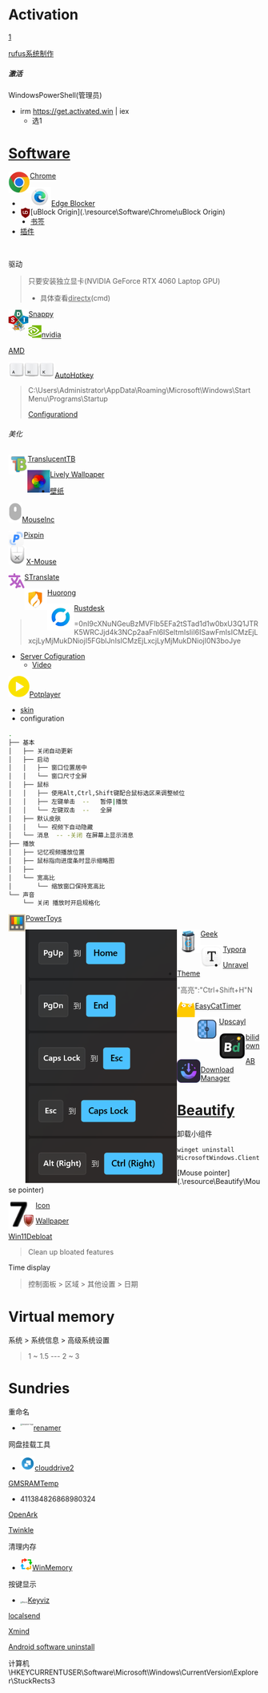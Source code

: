 



# Activation

[1](./images)

[rufus系统制作](https://rufus.ie/zh/)

##### 激活

WindowsPowerShell(管理员)

- irm https://get.activated.win | iex
  - 选1







# [Software](.\resource\Software)

<img src=".\images\chrome.webp" align="left" alt="chrome" style="zoom: 67%;" />[Chrome](.\resource\Software\Chrome)

- <img src=".\images\Edge Blocker.png" alt="Edge Blocker" style="zoom:15%;" />[Edge Blocker](https://www.sordum.org/9312/)
- <img src=".\images\uBlock Origin.png" align="left" alt="uBlock Origin" style="zoom:2%;" /> [uBlock Origin](.\resource\Software\Chrome\uBlock Origin)
- [书签](.\resource\Software\Chrome\bookmarks)
- [插件](.\resource\Software\Chrome\plugIn)



​	

驱动

> 只要安装独立显卡(NVIDIA GeForce RTX 4060 Laptop GPU)
>
> - 具体查看<u>directx</u>(cmd)

<img src=".\images\Snappy.png" align="left" alt="Snappy" style="zoom:53%;" />[Snappy](https://sdi-tool.org/download/)

<img src="./images/nvid.jpg" alt="nvid" style="zoom:25%;" />[nvidia](https://www.nvidia.cn/drivers/lookup/)

[AMD](https://www.amd.com/zh-cn/support/download/drivers.html)

<img src=".\images\ahp.png" alt="ahp" style="zoom:30%;" />[AutoHotkey](https://www.autohotkey.com/)

> C:\Users\Administrator\AppData\Roaming\Microsoft\Windows\Start Menu\Programs\Startup
>
> [Configurationd](.\resource\Software\AutoHotkey)



###### 美化

<img src=".\images\TranslucentTB.png" alt="TranslucentTB" align="left" style="zoom: 80%;" />[TranslucentTB](https://apps.microsoft.com/detail/9pf4kz2vn4w9?ocid=badge&rtc=1&hl=zh-cn&gl=HK)



<img src="./images/Lively Wallpaper.jpg" align="left" alt="Lively Wallpaper" style="zoom: 20%;" /> [Lively Wallpaper](https://apps.microsoft.com/detail/9ntm2qc6qws7?hl=en-US&gl=US)

- [壁纸](.\resource\Beautify\Wallpaper)





<img src=".\images\MouseInc.png" alt="MouseInc" style="zoom:35%;" />[MouseInc](.\resource\Software\MouseInc)



<img src=".\images\pixpin.png" align="left" alt="pixpin" style="zoom:3%;" />[Pixpin](https://pixpinapp.com/)



<img src=".\images\X -Mouse .png" alt="X -Mouse " style="zoom: 16%;" />[X-Mouse](https://x-mouse-button-control.en.softonic.com/) 	 



<img src=".\images\STranslate.png" align="left" alt="STranslate" />[STranslate](https://github.com/ZGGSONG/STranslate/releases/)



<img src=".\images\huorong.png" align="left" alt="huorong" style="zoom:15%;" />[Huorong](https://www.huorong.cn/)



<img src=".\images\rustdesk.png" align="left" alt="rustdesk" style="zoom: 67%;" />[Rustdesk](https://github.com/rustdesk/rustdesk/releases/tag/1.3.1)

> =0nI9cXNuNGeuBzMVFlb5EFa2tSTad1d1w0bxU3Q1JTRK5WRCJjd4k3NCp2aaFnI6ISeltmIsIiI6ISawFmIsICMzEjLxcjLyMjMukDNiojI5FGblJnIsICMzEjLxcjLyMjMukDNiojI0N3boJye

- [Server Cofiguration](https://www.smianao.com/1291.html)
  - [Video](https://www.bilibili.com/video/BV1CTxee4Ei8/?spm_id_from=333.999.0.0)



<img src=".\images\potplayer.png" alt="potplayer" style="zoom:35%;" />[Potplayer](https://potplayer.io/?lang=zh_CN&utm_source=xinquji)

- [skin](.\resource\Software\Potplayer)
- configuration

```bash
.
├── 基本
│   ├── 关闭自动更新
│   ├── 启动 
│   │   ├── 窗口位置居中
│   │   └── 窗口尺寸全屏
│   ├── 鼠标
│   │   ├── 使用Alt,Ctrl,Shift键配合鼠标选区来调整帧位
│   │   ├── 左键单击  --   暂停|播放
│   │   └── 左键双击  --   全屏
│   ├── 默认皮肤 
│   │   └── 视频下自动隐藏
│   └── 消息  -- -关闭 在屏幕上显示消息
├── 播放 
│   ├── 记忆视频播放位置
│   ├── 鼠标指向进度条时显示缩略图
│   ├── 
│   └── 宽高比
│       └── 缩放窗口保持宽高比
└── 声音
    └── 关闭 播放时开启规格化

```



<img src=".\images\PowerToys.jpg" align="left" alt="PowerToys" style="zoom:40%;" />[PowerToys](https://github.com/microsoft/PowerToys/releases/)

<img src="./images/image-20250115220017201.png" align="left" alt="image-20250115220017201"  />



<img src=".\images\geek.png" align="left" alt="geek" style="zoom:73%;" />[Geek](https://geekuninstaller.com/)



<img src=".\images\typora.png" align="left" alt="typora" style="zoom:70%;" />[Typora](https://typora.io/)

- [Unravel](.\resource\Software\Typora)
- [Theme](https://github.com/vladelaina/Typora-Theme)

> "高亮":"Ctrl+Shift+H"N





<img src=".\images\EasyCattimers.png" align="left" alt="EasyCatTime" style="zoom:7%;" />[EasyCatTimer](https://github.com/xujiangjiang/Easy-Cat-Timer)





<img src=".\images\upscayl.png" align="left" alt="upscayl" />[Upscayl](https://github.com/upscayl/upscayl)



<img src="./images/bilidown.png" alt="bilidown" align = "left" style="zoom: 10%;" />[bilidown](https://zhouql.vip/bilibili/pc/)





<img src="./images/AB Download Manager.png" alt="AB Download Manager" align = "left" style="zoom: 47%;" />[AB Download Manager](https://github.com/amir1376/ab-download-manager/releases/tag/v1.4.4)





# [Beautify](.\resource\Beautify)

卸载小组件

```
winget uninstall MicrosoftWindows.Client.WebExperience_cw5n1h2txyewy
```



[Mouse pointer](.\resource\Beautify\Mouse pointer)



<img src=".\images\7.png" align="left" alt="7" style="zoom: 20%;" />[Icon](.\resource\Beautify\Icon)



[Wallpaper](.\resource\Beautify\Wallpaper)





[Win11Debloat](https://github.com/Raphire/Win11Debloat)

> Clean up bloated features





Time display

> 控制面板 > 区域 > 其他设置 > 日期




# Virtual memory

系统 > 系统信息 > 高级系统设置

> 1 ~ 1.5  --- 2 ~ 3



# Sundries

重命名

- <img src="./images/renamer-logo.png" alt="renamer-logo" align="left" style="zoom:25%;" />[renamer](https://www.den4b.com/products/renamer)



网盘挂载工具

- <img src="./images/clouddrive2.png" alt="clouddrive2" style="zoom: 50%;" />[clouddrive2](https://www.clouddrive2.com/download.html)





[GMSRAMTemp](https://gimespace.com/GMSRAMTemp.exe)

- 411384826868980324

[OpenArk](https://github.com/BlackINT3/OpenArk)

[Twinkle](https://github.com/xanderfrangos/twinkle-tray)



清理内存 

-  <img src="./images/WinMemory.png" alt="WinMemory" style="zoom:25%;" />[WinMemory](https://github.com/IgorMundstein/WinMemoryCleaner)



按键显示

- <img src="./images/Keyviz.png" alt="Keyviz" style="zoom: 25%;" />[Keyviz](https://github.com/mulaRahul/keyviz)



[localsend](https://localsend.org/zh-CN/download)

[Xmind](https://www.123pan.com/?homeFilePath=5997681,6449044,6449050,10265386)

[Android software uninstall](.\resource\Software\安卓卸载软件)





计算机\HKEYCURRENTUSER\Software\Microsoft\Windows\CurrentVersion\Explorer\StuckRects3

